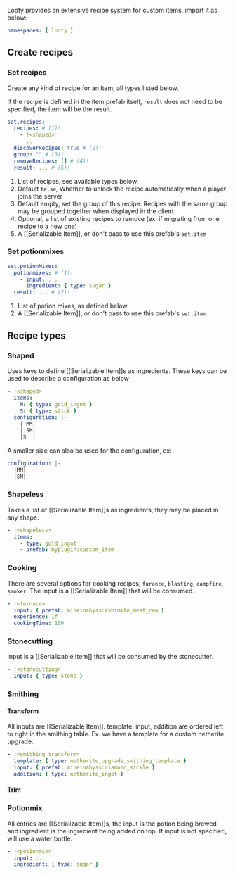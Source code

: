 Looty provides an extensive recipe system for custom items, import it as below:

```yaml
namespaces: [ looty ]
```

## Create recipes

### Set recipes

Create any kind of recipe for an item, all types listed below.

If the recipe is defined in the item prefab itself, `result` does not need to be specified, the item will be the result.

```yaml
set.recipes:
  recipes: # (1)!
    - !<shaped>
      ...
  discoverRecipes: true # (2)!
  group: "" # (3)!
  removeRecipes: [] # (4)!
  result: ... # (5)!
```


1. List of recipes, see available types below.
2. Default `false`, Whether to unlock the recipe automatically when a player joins the server
3. Default empty, set the group of this recipe. Recipes with the same group may be grouped together when displayed in the client
4. Optional, a list of existing recipes to remove (ex. if migrating from one recipe to a new one)
5. A [[Serializable Item]], or don't pass to use this prefab's `set.item`

### Set potionmixes

```yaml
set.potionMixes:
  potionmixes: # (1)!
    - input: ... 
      ingredient: { type: sugar }
  result: ... # (2)!
```

1. List of potion mixes, as defined below
2. A [[Serializable Item]], or don't pass to use this prefab's `set.item`

## Recipe types

### Shaped

Uses keys to define [[Serializable Item]]s as ingredients. These keys can be used to describe a configuration as below

```yaml
- !<shaped>
  items:
    M: { type: gold_ingot }
    S: { type: stick }
  configuration: |-
    | MM|
    | SM|
    |S  |
```

A smaller size can also be used for the configuration, ex:

```yaml
configuration: |-
  |MM|
  |SM|
```

### Shapeless

Takes a list of [[Serializable Item]]s as ingredients, they may be placed in any shape.

```yaml
- !<shapeless>
  items:
    - type: gold_ingot
    - prefab: myplugin:custom_item
```

### Cooking 

There are several options for cooking recipes, 
`furance`, `blasting`, `campfire`, `smoker`. The input is a [[Serializable Item]] that will be consumed.

```yaml
- !<furnace>
  input: { prefab: mineinabyss:ashimite_meat_raw }
  experience: 1f
  cookingTime: 100
```

### Stonecutting

Input is a [[Serializable Item]] that will be consumed by the stonecutter.

```yaml
- !<stonecutting>
  input: { type: stone }
```

### Smithing

#### Transform
All inputs are [[Serializable Item]]. template, input, addition are ordered left to right in the smithing table. Ex. we have a template for a custom netherite upgrade:

```yaml
- !<smithing_transform>
  template: { type: netherite_upgrade_smithing_template }
  input: { prefab: mineinabyss:diamond_sickle }
  addition: { type: netherite_ingot }
```

#### Trim

### Potionmix

All entries are [[Serializable Item]]s, the input is the potion being brewed, and ingredient is the ingredient being added on top. If input is not specified, will use a water bottle.

```yaml
- !<potionmix>
  input: ...
  ingredient: { type: sugar }
```
